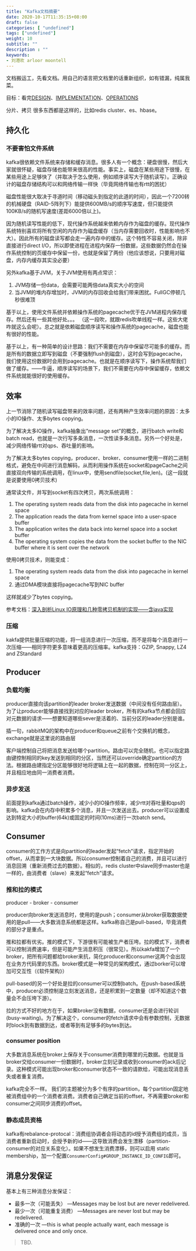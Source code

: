 ```yaml
---
title: "Kafka文档摘要"
date: 2020-10-17T11:35:15+08:00
draft: false
categories: [ "undefined"]
tags: ["undefined"]
weight: 10
subtitle: ""
description : ""
keywords:
- 刘港欢 arloor moontell
---
```


文档搬运工，先看文档。用自己的语言把文档里的话重新组织，如有错漏，纯属我菜。

目标：看完[DESIGN](https://kafka.apache.org/documentation/#design)、[IMPLEMENTATION](https://kafka.apache.org/documentation/#implementation)、[OPERATIONS](https://kafka.apache.org/documentation/#operations)
<!--more-->

分片、拷贝 很多东西都是这样的，比如redis cluster、es、hbase。

## 持久化

### 不要害怕文件系统

kafka很依赖文件系统来存储和缓存消息。很多人有一个概念：硬盘很慢，然后大家就很怀疑，磁盘存储也能带来很高的性能。事实上，磁盘在某些用途下很慢，在某些用途上足够快了（并取决于怎么使用，例如顺序读写大于随机读写）。正确设计的磁盘存储结构可以和网络传输一样快（毕竟网络传输也有rtt的困扰）

磁盘性能很大取决于寻道时间（移动磁头到指定的此道的时间），因此一个7200转的机械硬盘（RAID-5阵列下）能提供600MB/s的顺序写速度，但只能提供100KB/s的随机写速度(差距6000倍以上)。

因为随机读写性能的低下，现代操作系统越来依赖内存作为磁盘的缓存。现代操作系统特别喜欢将所有空闲的内存作为磁盘缓存（当内存需要回收时，性能影响也不大）。因此所有的磁盘读写都会走一遍内存中的缓存。这个特性不容易关闭，除非直接进行direct I/O，所以即使进程在进程内保存一份数据，这些数据仍然会在操作系统控制的页缓存中保留一份，也就是保留了两份（他应该想说，只要用对磁盘，内存内缓存其实没必要）

另外kafka基于JVM，关于JVM使用有两点常识：

1. JVM存储一份data，会需要可能两倍data真实大小的空间
2. 当JVM的堆内存增加时，JVM的内存回收会给我们带来困扰。FullGC停顿几秒很难顶

基于以上，使用文件系统并依赖操作系统的pagecache优于在JVM进程内保存缓存。然后还有一些其他好处。。。
（这一段吹，就跟redis吹单线程一样。这些大佬咋就这么会呢）。总之就是依赖磁盘顺序读写和操作系统的pagecache，磁盘也能有很好的性能。

基于以上，有一种简单的设计思路：我们不需要在内存中保留尽可能多的缓存。而是所有的数据立即写到磁盘（不要强制flush到磁盘），这时会写到pagecache，我们使用这份数据时会用到pagecache。也就是在顺序读写下，操作系统帮我们做了缓存。——牛逼，顺序读写的场景下，我们不需要在内存中保留缓存，依赖文件系统就能很好的使用缓存。

## 效率

上一节消除了随机读写磁盘带来的效率问题，还有两种产生效率问题的原因：太多小的IO操作、太多bytes copying。

为了解决太多IO操作，kafka抽象出“message set”的概念，进行batch write和batch read，也就是一次行写多条消息，一次性读多条消息。另外一个好处是，减少网络传输rtt对qps、吞吐量的影响。

为了解决太多bytes copying，producer、broker、consumer使用一样的二进制格式，避免在中间进行消息解码，从而利用操作系统在socket和pageCache之间直接双向传输的系统调用，在linux中，使用sendfile(socket,file,len)。(这一段就是说要使用0拷贝技术)

通常读文件，并写到socket有四次拷贝，两次系统调用：

1. The operating system reads data from the disk into pagecache in kernel space
2. The application reads the data from kernel space into a user-space buffer
3. The application writes the data back into kernel space into a socket buffer
4. The operating system copies the data from the socket buffer to the NIC buffer where it is sent over the network

使用0拷贝技术，则能变成：

1. The operating system reads data from the disk into pagecache in kernel space
2. 通过DMA模块直接将pagecache写到NIC buffer

这样就减少了bytes copying。

参考文档：[深入剖析Linux IO原理和几种零拷贝机制的实现——含java实现](https://juejin.im/post/6844903949359644680)

### 压缩

kakfa提供批量压缩的功能，将一组消息进行一次压缩，而不是将每个消息进行一次压缩——相同字符更多意味着更高的压缩率。kafka支持：GZIP, Snappy, LZ4 and ZStandard


## Producer

### 负载均衡

producer直接向该partition的leader broker发送数据（中间没有任何路由层）。为了让producer能够直接找到对应的leader broker，所有的kafka节点都会回应对元数据的请求——想要知道哪些sever是活着的、当前分区的leader分别是谁。

插一句，rabbitMQ的架构中在producer和queue之前有个交换机的概念，exchange就是这里说的路由层

客户端控制自己将把消息发送给哪个partition。路由可以完全随机，也可以指定路由键控制相同的key发送到相同的分区，当然还可以override确定partition的方法。根据路由建指定分区能够很好地将逻辑上在一起的数据，控制在同一分区上，并且相应地由同一消费者消费。

### 异步发送

前面提到kafka通过batch操作，减少小的IO操作频率，减少rtt对吞吐量和qps的影响。kafka会在内存中积累多个消息，并且一次发送出去。producer可以设置成达到特定大小的buffer(64k)或固定的时间(10ms)进行一次batch send。


## Consumer

consumer的工作方式是向partition的leader发起“fetch”请求，指定开始的offset，从而拿到一大块数据。所以consumer控制着自己的消费，并且可以进行消息回溯（重新消费过去的数据）。相似的，redis cluster中slave同步master也是一样的，由消费者（slave）来发起“fetch”请求。

### 推和拉的模式

producer - broker - consumer

producer向broker发送消息时，使用的是push；consumer从broker获取数据使用的是pull——大多数消息系统都是这样。kafka称自己是pull-based，毕竟消费的部分才是重点。

推和拉都有优劣。推的模式下，下游很有可能被生产者压垮。拉的模式下，消费者可以控制消费速率，但是可能产生消息积压（很常见）。所以kakfa增加了一个broker，把所有问题都给broker来抗，简化producer和consumer这两个会出现在业务方代码里的东西。broker模式是一种常见的架构模式，通过borker可以增加可交互性（《软件架构》）

pull-based的另一个好处是拉的consumer可以控制batch。在push-based系统中，producer必须控制是立刻发送消息，还是积累到一定数量（却不知道这个数量会不会压垮下游）。

拉的方式不好的地方在于，如果broker没有数据，consumer还是会进行轮训(busy-waiting)。为了解决这个，consumer的fetch请求中会有参数控制，无数据时block到有数据到达，或者等到有足够多的bytes到达。

### consumer position

大多数消息系统在broker上保存关于consumer消费到哪里的元数据。也就是当broker交给consumer一份数据时，broker立刻记录或收到consumer的ack后记录。这种模式可能出现broker和consumer状态不一致的请款给，可能出现消息丢失或者重复消费。

kafka完全不一样。 我们的主题被分为多个有序的partition，每个partition固定地被消费组中的一个消费者消费。消费者自己确定当前的offset，不再需要broker和consumer之间同步消费的offset。

### 静态成员资格

kafka有rebalance-protocal：消费组协调者会将动态的id授予消费组的成员，当消费者重新启动时，会授予新的id——这导致消费会发生漂移（partition-consumer的对应关系变化）。如果不想发生消费漂移，则可以启用 static membership，加一个配置`ConsumerConfig#GROUP_INSTANCE_ID_CONFIG`即可。

## 消息分发保证

基本上有三种消息分发保证：

- 最多一次（可能丢失） —Messages may be lost but are never redelivered.
- 最少一次（可能重复消费） —Messages are never lost but may be redelivered.
- 准确的一次 —this is what people actually want, each message is delivered once and only once.






> TBD.





